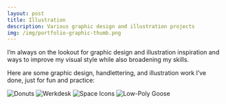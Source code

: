 ```yaml
---
layout: post
title: Illustration
description: Various graphic design and illustration projects
img: /img/portfolio-graphic-thumb.png
---
```


I’m always on the lookout for graphic design and illustration inspiration and ways to improve my visual style while also broadening my skills. 

Here are some graphic design, handlettering, and illustration work I’ve done, just for fun and practice:


<img class="col three" src="{{ site.baseurl }}/img/portfolio-graphic-2.png" alt="Donuts" title="Donuts"/>
<img class="col three" src="{{ site.baseurl }}/img/portfolio-graphic-8.png" alt="Werkdesk" title="Werkdesk"/>

<img class="col three" src="{{ site.baseurl }}/img/portfolio-graphic-3.png" alt="Space Icons" title="Space Icons"/>

<img class="col three" src="{{ site.baseurl }}/img/portfolio-graphic-1.png" alt="Low-Poly Goose" title="Low-Poly Goose"/>

<!--
<img class="col two" src="{{ site.baseurl }}/img/portfolio-graphic-7.png" alt="Gotham Poster" title="Gotham Poster"/>

-->




<br/><br/><br/>
